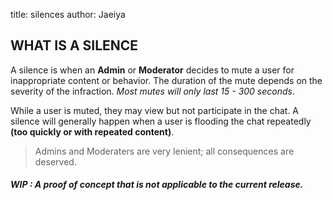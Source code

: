 title: silences
author: Jaeiya

## WHAT IS A SILENCE
A silence is when an **Admin** or **Moderator** decides to mute a user for inappropriate content or behavior. The duration of the mute depends on the severity of the infraction. _Most mutes will only last 15 - 300 seconds_.

While a user is muted, they may view but not participate in the chat. A silence will generally happen when a user is flooding the chat repeatedly **(too quickly or with repeated content)**.

> Admins and Moderaters are very lenient; all consequences are deserved.

##### WIP : A proof of concept that is not applicable to the current release.